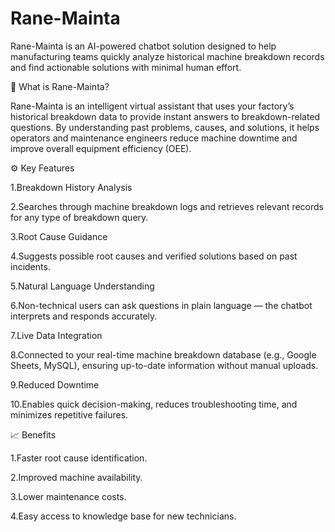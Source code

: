 # Rane-Mainta
Rane-Mainta is an AI-powered chatbot solution designed to help manufacturing teams quickly analyze historical machine breakdown records and find actionable solutions with minimal human effort.

🚀 What is Rane-Mainta?

Rane-Mainta is an intelligent virtual assistant that uses your factory’s historical breakdown data to provide instant answers to breakdown-related questions. By understanding past problems, causes, and solutions, it helps operators and maintenance engineers reduce machine downtime and improve overall equipment efficiency (OEE).

⚙️ Key Features

1.Breakdown History Analysis

2.Searches through machine breakdown logs and retrieves relevant records for any type of breakdown query.

3.Root Cause Guidance

4.Suggests possible root causes and verified solutions based on past incidents.

5.Natural Language Understanding

6.Non-technical users can ask questions in plain language — the chatbot interprets and responds accurately.

7.Live Data Integration

8.Connected to your real-time machine breakdown database (e.g., Google Sheets, MySQL), ensuring up-to-date information without manual uploads.

9.Reduced Downtime

10.Enables quick decision-making, reduces troubleshooting time, and minimizes repetitive failures.

📈 Benefits

1.Faster root cause identification.

2.Improved machine availability.

3.Lower maintenance costs.

4.Easy access to knowledge base for new technicians.
